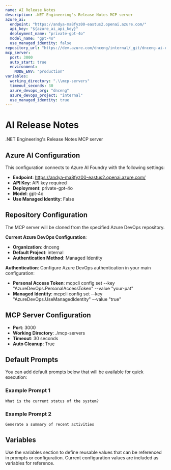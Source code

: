 ```yaml
---
name: AI Release Notes
description: .NET Engineering's Release Notes MCP server
azure_ai:
  endpoint: "https://andya-ma8fyz00-eastus2.openai.azure.com/"
  api_key: "${azure_ai_api_key}"
  deployment_name: "private-gpt-4o"
  model_name: "gpt-4o"
  use_managed_identity: false
repository_url: "https://dev.azure.com/dnceng/internal/_git/dnceng-ai-experimental"
mcp_server:
  port: 3000
  auto_start: true
  environment:
    NODE_ENV: "production"
variables:
  working_directory: ".\\mcp-servers"
  timeout_seconds: 30
  azure_devops_org: "dnceng"
  azure_devops_project: "internal"
  use_managed_identity: true
---
```


# AI Release Notes

.NET Engineering's Release Notes MCP server

## Azure AI Configuration

This configuration connects to Azure AI Foundry with the following settings:
- **Endpoint**: https://andya-ma8fyz00-eastus2.openai.azure.com/
- **API Key**: API key required
- **Deployment**: private-gpt-4o
- **Model**: gpt-4o
- **Use Managed Identity**: False

## Repository Configuration

The MCP server will be cloned from the specified Azure DevOps repository.

**Current Azure DevOps Configuration**:
- **Organization**: dnceng
- **Default Project**: internal
- **Authentication Method**: Managed Identity

**Authentication**: Configure Azure DevOps authentication in your main configuration:
- **Personal Access Token**: mcpcli config set --key "AzureDevOps.PersonalAccessToken" --value "your-pat"
- **Managed Identity**: mcpcli config set --key "AzureDevOps.UseManagedIdentity" --value "true"

## MCP Server Configuration

- **Port**: 3000
- **Working Directory**: ./mcp-servers
- **Timeout**: 30 seconds
- **Auto Cleanup**: True

## Default Prompts

You can add default prompts below that will be available for quick execution:

### Example Prompt 1
```
What is the current status of the system?
```

### Example Prompt 2
```
Generate a summary of recent activities
```

## Variables

Use the variables section to define reusable values that can be referenced in prompts or configuration.
Current configuration values are included as variables for reference.
